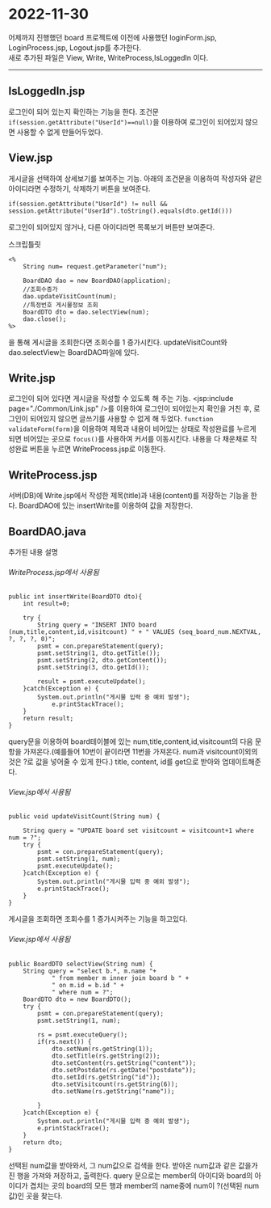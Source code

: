 2022-11-30
=======================
어제까지 진행했던 board 프로젝트에 이전에 사용했던 loginForm.jsp, LoginProcess.jsp, Logout.jsp를 추가한다.   
새로 추가된 파일은 View, Write, WriteProcess,IsLoggedIn 이다.

---------------------------------

## IsLoggedIn.jsp
로그인이 되어 있는지 확인하는 기능을 한다. 조건문```if(session.getAttribute("UserId")==null)```을 이용하여 로그인이 되어있지 않으면 사용할 수 없게 만들어두었다.

## View.jsp
게시글을 선택하여 상세보기를 보여주는 기능. 아래의 조건문을 이용하여 작성자와 같은 아이디라면 수정하기, 삭제하기 버튼을 보여준다. 
```
if(session.getAttribute("UserId") != null && session.getAttribute("UserId").toString().equals(dto.getId()))
```
로그인이 되어있지 않거나, 다른 아이디라면 목록보기 버튼만 보여준다.

스크립틀릿
```
<%
	String num= request.getParameter("num");

	BoardDAO dao = new BoardDAO(application);
	//조회수증가
	dao.updateVisitCount(num);
	//특정번호 게시물정보 조회
	BoardDTO dto = dao.selectView(num);
	dao.close();
%>
```
을 통해 게시글을 조회한다면 조회수를 1 증가시킨다.
updateVisitCount와 dao.selectView는 BoardDAO파일에 있다.

## Write.jsp
로그인이 되어 있다면 게시글을 작성할 수 있도록 해 주는 기능. <jsp:include page="./Common/Link.jsp" />를 이용하여 로그인이 되어있는지 확인을 거친 후, 로그인이 되어있지 않으면 글쓰기를 사용할 수 없게 해 두었다.
```function validateForm(form)```을 이용하여 제목과 내용이 비어있는 상태로 작성완료를 누르게 되면 비어있는 곳으로 ```focus()```를 사용하여 커서를 이동시킨다.
내용을 다 채운채로 작성완료 버튼을 누르면 WriteProcess.jsp로 이동한다.

## WriteProcess.jsp
서버(DB)에 Write.jsp에서 작성한 제목(title)과 내용(content)를 저장하는 기능을 한다. BoardDAO에 있는 insertWrite를 이용하여 값을 저장한다.

## BoardDAO.java
추가된 내용 설명
###### WriteProcess.jsp에서 사용됨
```
public int insertWrite(BoardDTO dto){
	int result=0;
		
	try {
		String query = "INSERT INTO board (num,title,content,id,visitcount) " + " VALUES (seq_board_num.NEXTVAL, ?, ?, ?, 0)";
		psmt = con.prepareStatement(query);
		psmt.setString(1, dto.getTitle());
		psmt.setString(2, dto.getContent());
		psmt.setString(3, dto.getId());
			
		result = psmt.executeUpdate();
	}catch(Exception e) {
		System.out.println("게시물 입력 중 예외 발생");
			e.printStackTrace();
	}
	return result;
}
```
query문을 이용하여 board테이블에 있는 num,title,content,id,visitcount의 다음 문항을 가져온다.(예를들어 10번이 끝이라면 11번을 가져온다. num과 visitcount이외의 것은 ?로 값을 넣어줄 수 있게 한다.) title, content, id를 get으로 받아와 업데이트해준다.

###### View.jsp에서 사용됨
```
public void updateVisitCount(String num) {
		
	String query = "UPDATE board set visitcount = visitcount+1 where num = ?";
	try {
		psmt = con.prepareStatement(query);
		psmt.setString(1, num);
		psmt.executeUpdate();
	}catch(Exception e) {
		System.out.println("게시물 입력 중 예외 발생");
		e.printStackTrace();
	}
}
```
게시글을 조회하면 조회수를 1 증가시켜주는 기능을 하고있다.

###### View.jsp에서 사용됨
```
public BoardDTO selectView(String num) {
	String query = "select b.*, m.name "+
			" from member m inner join board b " +
			" on m.id = b.id " +
			" where num = ?";
	BoardDTO dto = new BoardDTO();
	try {
		psmt = con.prepareStatement(query);
		psmt.setString(1, num);
			
		rs = psmt.executeQuery();
		if(rs.next()) {
			dto.setNum(rs.getString(1));
			dto.setTitle(rs.getString(2));
			dto.setContent(rs.getString("content"));
			dto.setPostdate(rs.getDate("postdate"));
			dto.setId(rs.getString("id"));
			dto.setVisitcount(rs.getString(6));
			dto.setName(rs.getString("name"));
				
		}
	}catch(Exception e) {
		System.out.println("게시물 입력 중 예외 발생");
		e.printStackTrace();
	}
	return dto;
}
```
선택된 num값을 받아와서, 그 num값으로 검색을 한다. 받아온 num값과 같은 값을가진 행을 가져와 저장하고, 출력한다. query 문으로는 member의 아이디와 board의 아이디가 겹치는 곳의 board의 모든 행과 member의 name중에 num이 ?(선택된 num값)인 곳을 찾는다.